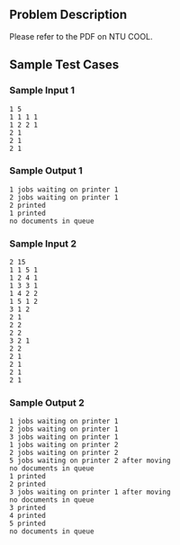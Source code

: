 ## Problem Description

Please refer to the PDF on NTU COOL.

## Sample Test Cases

### Sample Input 1

```
1 5
1 1 1 1
1 2 2 1
2 1
2 1
2 1
```

### Sample Output 1

```
1 jobs waiting on printer 1
2 jobs waiting on printer 1
2 printed
1 printed
no documents in queue
```

### Sample Input 2

```
2 15
1 1 5 1
1 2 4 1
1 3 3 1
1 4 2 2
1 5 1 2
3 1 2
2 1
2 2
2 2
3 2 1
2 2
2 1
2 1
2 1
2 1
```

### Sample Output 2

```
1 jobs waiting on printer 1
2 jobs waiting on printer 1
3 jobs waiting on printer 1
1 jobs waiting on printer 2
2 jobs waiting on printer 2
5 jobs waiting on printer 2 after moving
no documents in queue
1 printed
2 printed
3 jobs waiting on printer 1 after moving
no documents in queue
3 printed
4 printed
5 printed
no documents in queue
```
